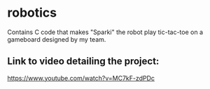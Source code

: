 # robotics

Contains C code that makes "Sparki" the robot play tic-tac-toe on a gameboard designed by my team. 

## Link to video detailing the project:
https://www.youtube.com/watch?v=MC7kF-zdPDc
